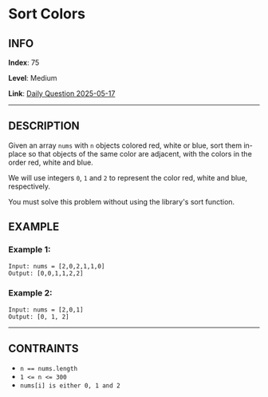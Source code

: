 # Sort Colors

## INFO

**Index**: 75

**Level**: Medium

**Link**: [Daily Question 2025-05-17](https://leetcode.com/problems/sort-colors/?envType=daily-question&envId=2025-05-17)

---

## DESCRIPTION

Given an array `nums` with `n` objects colored red, white or blue, sort them in-place so that objects of the same color are adjacent, with the colors in the order red, white and blue.

We will use integers `0`, `1` and `2` to represent the color red, white and blue, respectively.

You must solve this problem without using the library's sort function.

## EXAMPLE

### Example 1:

    Input: nums = [2,0,2,1,1,0]
    Output: [0,0,1,1,2,2]

### Example 2:

    Input: nums = [2,0,1]
    Output: [0, 1, 2]

---

## CONTRAINTS

- `n == nums.length`
- `1 <= n <= 300`
- `nums[i] is either 0, 1 and 2`

